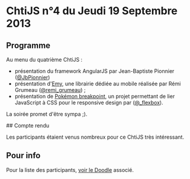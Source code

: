 <!-- varstream
title=ChtiJS #4
description=Découvrez le contenu du ChtiJS n°4 avec les présentations de \
Jean-Baptiste Pionnier sur AngularJS, Rémi Grumeau sur Emy et David Loeuillete \
sur Pokémon Breakpoint.
created=2013-09-19 12:00:00
keywords.+=AngularJS
keywords.+=RWD
keywords.+=CSS
-->

# ChtiJS n°4 du Jeudi 19 Septembre 2013

## Programme

Au menu du quatrième ChtiJS :

* présentation du framework AngularJS par Jean-Baptiste Pionnier
 ([@JbPionnier](https://twitter.com/JbPionnier))
* présentation d'[Emy](https://github.com/remi-grumeau/emy), une librairie
 dédiée au mobile réalisée par Rémi Grumeau
 ([@remi_grumeau](https://twitter.com/remi_grumeau)) ;
* présentation de
 [Pokémon breakpoint](https://github.com/flexbox/pokemon-breakpoint),
 un projet permettant de lier JavaScript à CSS pour le responsive design
 par ([@_flexbox](https://twitter.com/)).

La soirée promet d'être sympa ;).

## Compte rendu

Les participants étaient venus nombreux pour ce ChtiJS très intéressant.

## Pour info

Pour la liste des participants,
 [voir le Doodle](http://doodle.com/bq68aumq2uf7vmk8) associé.

